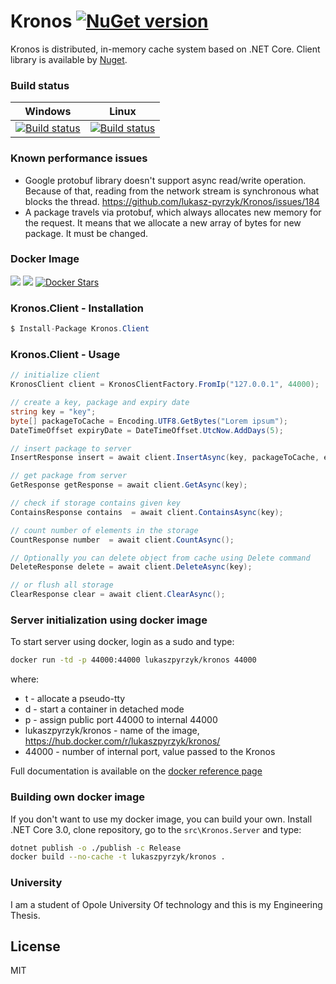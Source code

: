 # Kronos  [![NuGet version](https://badge.fury.io/nu/Kronos.Client.svg)](https://badge.fury.io/nu/Kronos.Client)

Kronos is distributed, in-memory cache system based on .NET Core. Client library is available by [Nuget](https://www.nuget.org/packages/Kronos.Client/).

### Build status
| Windows |  Linux |
|:-------:|:------:|
| [![Build status](https://ci.appveyor.com/api/projects/status/vrkm5pcbg0dv6n6w/branch/master?svg=true)](https://ci.appveyor.com/project/LukaszPyrzyk/kronos/branch/master) | [![Build status](https://ci.appveyor.com/api/projects/status/vrkm5pcbg0dv6n6w/branch/master?svg=true)](https://ci.appveyor.com/project/LukaszPyrzyk/kronos/branch/master) |

### Known performance issues
- Google protobuf library doesn't support async read/write operation. Because of that, reading from the network stream is synchronous what blocks the thread. https://github.com/lukasz-pyrzyk/Kronos/issues/184
- A package travels via protobuf, which always allocates new memory for the request. It means that we allocate a new array of bytes for new package. It must be changed.

### Docker Image
[![](https://images.microbadger.com/badges/version/lukaszpyrzyk/kronos.svg)](https://microbadger.com/images/lukaszpyrzyk/kronos "Kronos ") [![](https://images.microbadger.com/badges/image/lukaszpyrzyk/kronos.svg)](https://microbadger.com/images/lukaszpyrzyk/kronos "Kronos") [![Docker Stars](https://img.shields.io/docker/stars/lukaszpyrzyk/kronos.svg)](https://hub.docker.com/r/lukaszpyrzyk/kronos/)

### Kronos.Client - Installation
```csharp
$ Install-Package Kronos.Client
```

### Kronos.Client - Usage
```csharp
// initialize client
KronosClient client = KronosClientFactory.FromIp("127.0.0.1", 44000);

// create a key, package and expiry date
string key = "key";
byte[] packageToCache = Encoding.UTF8.GetBytes("Lorem ipsum");
DateTimeOffset expiryDate = DateTimeOffset.UtcNow.AddDays(5);

// insert package to server
InsertResponse insert = await client.InsertAsync(key, packageToCache, expiryDate);

// get package from server
GetResponse getResponse = await client.GetAsync(key);

// check if storage contains given key
ContainsResponse contains  = await client.ContainsAsync(key);

// count number of elements in the storage
CountResponse number  = await client.CountAsync();

// Optionally you can delete object from cache using Delete command
DeleteResponse delete = await client.DeleteAsync(key);

// or flush all storage
ClearResponse clear = await client.ClearAsync();
```

### Server initialization using docker image
To start server using docker, login as a sudo and type:
```bash
docker run -td -p 44000:44000 lukaszpyrzyk/kronos 44000
```
where: 
* t - allocate a pseudo-tty
* d - start a container in detached mode
* p - assign public port 44000 to internal 44000
* lukaszpyrzyk/kronos - name of the image, https://hub.docker.com/r/lukaszpyrzyk/kronos/
* 44000 - number of internal port, value passed to the Kronos

Full documentation is available on the [docker reference page](https://docs.docker.com/engine/reference/run/)

### Building own docker image
If you don't want to use my docker image, you can build your own. Install .NET Core 3.0, clone repository, go to the `src\Kronos.Server` and type: 
```bash
dotnet publish -o ./publish -c Release
docker build --no-cache -t lukaszpyrzyk/kronos .
```

### University
I am a student of Opole University Of technology and this is my Engineering Thesis.

License
----
MIT